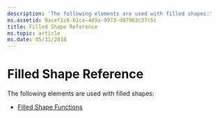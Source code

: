 ```yaml
---
description: 'The following elements are used with filled shapes:'
ms.assetid: 9acef1c8-61ce-4d9a-9973-d07963c37c5c
title: Filled Shape Reference
ms.topic: article
ms.date: 05/31/2018
---
```


# Filled Shape Reference

The following elements are used with filled shapes:

-   [Filled Shape Functions](filled-shape-functions.md)

 

 



